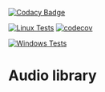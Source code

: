 [![Codacy Badge](https://api.codacy.com/project/badge/Grade/7569ffbb6d894e7a9729d544828c4f77)](https://app.codacy.com/gh/MusicLab-Dev/Audio?utm_source=github.com&utm_medium=referral&utm_content=MusicLab-Dev/Audio&utm_campaign=Badge_Grade)

[![Linux Tests](https://github.com/MusicLab-Dev/Audio/workflows/Linux%20Tests/badge.svg)](https://github.com/MusicLab-Dev/Audio/actions?query=workflow%3A%22Linux+Tests%22) [![codecov](https://codecov.io/gh/MusicLab-Dev/Audio/branch/main/graph/badge.svg?token=OC8IPUBVIV)](https://codecov.io/gh/MusicLab-Dev/Audio)

[![Windows Tests](https://github.com/MusicLab-Dev/Audio/workflows/Windows%20Tests/badge.svg)](https://github.com/MusicLab-Dev/Audio/actions?query=workflow%3A%22Windows+Tests%22)

# Audio library
